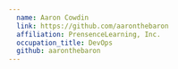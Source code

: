 ```yaml
---
  name: Aaron Cowdin
  link: https://github.com/aaronthebaron
  affiliation: PrensenceLearning, Inc.
  occupation_title: DevOps
  github: aaronthebaron
---
```

